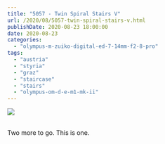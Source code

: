```yaml
---
title: "5057 - Twin Spiral Stairs V"
url: /2020/08/5057-twin-spiral-stairs-v.html
publishDate: 2020-08-23 18:00:00
date: 2020-08-23
categories: 
  - "olympus-m-zuiko-digital-ed-7-14mm-f2-8-pro"
tags: 
  - "austria"
  - "styria"
  - "graz"
  - "staircase"
  - "stairs"
  - "olympus-om-d-e-m1-mk-ii"
---
```

<div class="container">
<div class="center"><a target="_blank" href="https://d25zfm9zpd7gm5.cloudfront.net/1200x1200/2018/20180705_121133_lr.jpg"><img class="webfeedsFeaturedVisual" src="https://d25zfm9zpd7gm5.cloudfront.net/0600x0600/2018/20180705_121133_lr.jpg" /></a></div>
</div>
<br />

Two more to go. This is one.